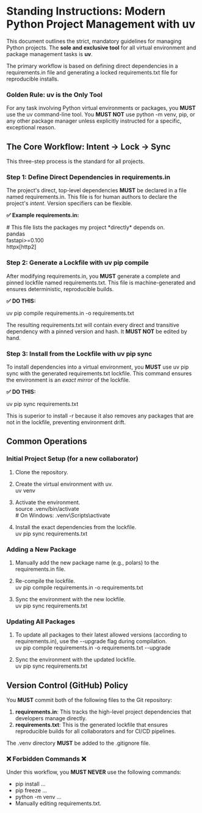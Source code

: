 # **Standing Instructions: Modern Python Project Management with uv**

This document outlines the strict, mandatory guidelines for managing Python projects. The **sole and exclusive tool** for all virtual environment and package management tasks is **uv**.

The primary workflow is based on defining direct dependencies in a requirements.in file and generating a locked requirements.txt file for reproducible installs.

### **Golden Rule: uv is the Only Tool**

For any task involving Python virtual environments or packages, you **MUST** use the uv command-line tool. You **MUST NOT** use python \-m venv, pip, or any other package manager unless explicitly instructed for a specific, exceptional reason.

## **The Core Workflow: Intent \-\> Lock \-\> Sync**

This three-step process is the standard for all projects.

### **Step 1: Define Direct Dependencies in requirements.in**

The project's direct, top-level dependencies **MUST** be declared in a file named requirements.in. This file is for human authors to declare the project's *intent*. Version specifiers can be flexible.

**✅ Example requirements.in:**

\# This file lists the packages my project \*directly\* depends on.  
pandas  
fastapi\>=0.100  
httpx\[http2\]

### **Step 2: Generate a Lockfile with uv pip compile**

After modifying requirements.in, you **MUST** generate a complete and pinned lockfile named requirements.txt. This file is machine-generated and ensures deterministic, reproducible builds.

**✅ DO THIS:**

uv pip compile requirements.in \-o requirements.txt

The resulting requirements.txt will contain every direct and transitive dependency with a pinned version and hash. It **MUST NOT** be edited by hand.

### **Step 3: Install from the Lockfile with uv pip sync**

To install dependencies into a virtual environment, you **MUST** use uv pip sync with the generated requirements.txt lockfile. This command ensures the environment is an *exact mirror* of the lockfile.

**✅ DO THIS:**

uv pip sync requirements.txt

This is superior to install \-r because it also removes any packages that are not in the lockfile, preventing environment drift.

## **Common Operations**

### **Initial Project Setup (for a new collaborator)**

1. Clone the repository.  
2. Create the virtual environment with uv.  
   uv venv

3. Activate the environment.  
   source .venv/bin/activate  
   \# On Windows: .venv\\Scripts\\activate

4. Install the exact dependencies from the lockfile.  
   uv pip sync requirements.txt

### **Adding a New Package**

1. Manually add the new package name (e.g., polars) to the requirements.in file.  
2. Re-compile the lockfile.  
   uv pip compile requirements.in \-o requirements.txt

3. Sync the environment with the new lockfile.  
   uv pip sync requirements.txt

### **Updating All Packages**

1. To update all packages to their latest allowed versions (according to requirements.in), use the \--upgrade flag during compilation.  
   uv pip compile requirements.in \-o requirements.txt \--upgrade

2. Sync the environment with the updated lockfile.  
   uv pip sync requirements.txt

## **Version Control (GitHub) Policy**

You **MUST** commit both of the following files to the Git repository:

1. **requirements.in**: This tracks the high-level project dependencies that developers manage directly.  
2. **requirements.txt**: This is the generated lockfile that ensures reproducible builds for all collaborators and for CI/CD pipelines.

The .venv directory **MUST** be added to the .gitignore file.

### **❌ Forbidden Commands ❌**

Under this workflow, you **MUST NEVER** use the following commands:

* pip install ...  
* pip freeze ...  
* python \-m venv ...  
* Manually editing requirements.txt.